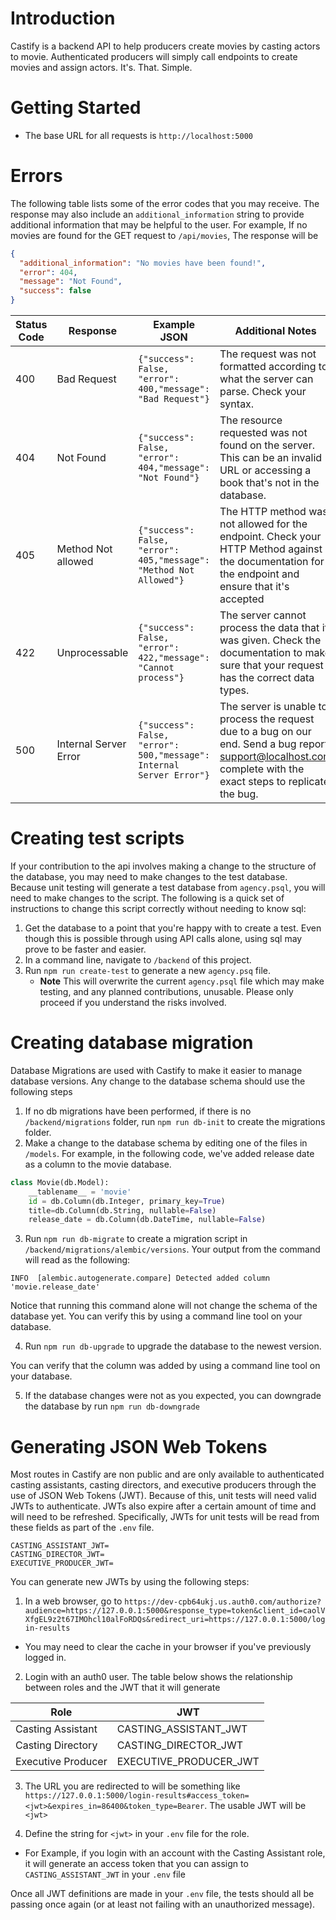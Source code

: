 # Introduction

Castify is a backend API to help producers create movies by casting actors to movie. Authenticated producers will simply call endpoints to create movies and assign actors. It's. That. Simple.

# Getting Started 

* The base URL for all requests is `http://localhost:5000`

# Errors

The following table lists some of the error codes that you may receive. The response may also include an `additional_information` string to provide additional information that may be helpful to the user. For example, If no movies are found for the GET request to `/api/movies`, The response will be 

```json
{
  "additional_information": "No movies have been found!", 
  "error": 404, 
  "message": "Not Found", 
  "success": false
}
```

| Status Code | Response | Example JSON | Additional Notes
|---|---|---|---|
| 400 | Bad Request | `{"success": False, "error": 400,"message": "Bad Request"}` | The request was not formatted according to what the server can parse. Check your syntax. |
| 404 | Not Found | `{"success": False, "error": 404,"message": "Not Found"}` | The resource requested was not found on the server. This can be an invalid URL or accessing a book that's not in the database. |
| 405 | Method Not allowed | `{"success": False, "error": 405,"message": "Method Not Allowed"}` | The HTTP method was not allowed for the endpoint. Check your HTTP Method against the documentation for the endpoint and ensure that it's accepted
| 422 | Unprocessable | `{"success": False, "error": 422,"message": "Cannot process"}` | The server cannot process the data that it was given. Check the documentation to make sure that your request has the correct data types. |
| 500 | Internal Server Error | `{"success": False, "error": 500,"message": Internal Server Error"}` | The server is unable to process the request due to a bug on our end. Send a bug report support@localhost.com complete with the exact steps to replicate the bug. |

# Creating test scripts

If your contribution to the api involves making a change to the structure of the database, you may need to make changes to the test database. Because unit testing will generate a test database from `agency.psql`, you will need to make changes to the script. The following is a quick set of instructions to change this script correctly without needing to know sql:

1. Get the database to a point that you're happy with to create a test. Even though this is possible through using API calls alone, using sql may prove to be faster and easier.
2. In a command line, navigate to `/backend` of this project.
3. Run `npm run create-test` to generate a new `agency.psq` file.
    * **Note** This will overwrite the current `agency.psql` file which may make testing, and any planned contributions, unusable. Please only proceed if you understand the risks involved.

# Creating database migration

Database Migrations are used with Castify to make it easier to manage database versions. Any change to the database schema should use the following steps

1. If no db migrations have been performed, if there is no `/backend/migrations` folder, run `npm run db-init` to create the migrations folder.
2. Make a change to the database schema by editing one of the files in `/models`. For example, in the following code, we've added release date as a column to the movie database.

```py
class Movie(db.Model):
    __tablename__ = 'movie'
    id = db.Column(db.Integer, primary_key=True)
    title=db.Column(db.String, nullable=False)
    release_date = db.Column(db.DateTime, nullable=False)
```

3. Run `npm run db-migrate` to create a migration script in `/backend/migrations/alembic/versions`. Your output from the command will read as the following:

```
INFO  [alembic.autogenerate.compare] Detected added column 'movie.release_date'
```

Notice that running this command alone will not change the schema of the database yet. You can verify this by using a command line tool on your database.

4. Run `npm run db-upgrade` to upgrade the database to the newest version.

You can verify that the column was added by using a command line tool on your database.

5. If the database changes were not as you expected, you can downgrade the database by run `npm run db-downgrade`

# Generating JSON Web Tokens

Most routes in Castify are non public and are only available to authenticated casting assistants, casting directors, and executive producers through the use of JSON Web Tokens (JWT). Because of this, unit tests will need valid JWTs to authenticate. JWTs also expire after a certain amount of time and will need to be refreshed. Specifically, JWTs for unit tests will be read from these fields as part of the `.env` file.

```
CASTING_ASSISTANT_JWT=
CASTING_DIRECTOR_JWT=
EXECUTIVE_PRODUCER_JWT=
```

You can generate new JWTs by using the following steps:

1. In a web browser, go to `https://dev-cpb64ukj.us.auth0.com/authorize?audience=https://127.0.0.1:5000&response_type=token&client_id=caolVXfgEL9z2t67IMOhcl10alFoRDQs&redirect_uri=https://127.0.0.1:5000/login-results`
  * You may need to clear the cache in your browser if you've previously logged in. 
2. Login with an auth0 user. The table below shows the relationship between roles and the JWT that it will generate

| Role | JWT |
|---|---|
| Casting Assistant | CASTING_ASSISTANT_JWT |
| Casting Directory | CASTING_DIRECTOR_JWT |
| Executive Producer | EXECUTIVE_PRODUCER_JWT |

3. The URL you are redirected to will be something like `https://127.0.0.1:5000/login-results#access_token=<jwt>&expires_in=86400&token_type=Bearer`. The usable JWT will be `<jwt>`

4. Define the string for `<jwt>` in your `.env` file for the role.
  * For Example, if you login with an account with the Casting Assistant role, it will generate an access token that you can assign to `CASTING_ASSISTANT_JWT` in your `.env` file 

Once all JWT definitions are made in your `.env` file, the tests should all be passing once again (or at least not failing with an unauthorized message).